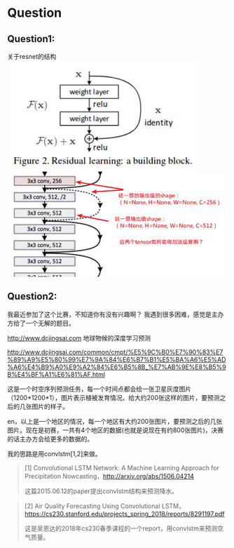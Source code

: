 # Question

## Question1:
关于resnet的结构
![](./img/img0.png)
![](./img/img1.png)


## Question2:

我最近参加了这个比赛，不知道你有没有兴趣啊？
我遇到很多困难，感觉是主办方给了一个无解的题目。

http://www.dcjingsai.com 地球物候的深度学习预测

http://www.dcjingsai.com/common/cmpt/%E5%9C%B0%E7%90%83%E7%89%A9%E5%80%99%E7%9A%84%E6%B7%B1%E5%BA%A6%E5%AD%A6%E4%B9%A0%E9%A2%84%E6%B5%8B_%E7%AB%9E%E8%B5%9B%E4%BF%A1%E6%81%AF.html

这是一个时空序列预测任务，每一个时间点都会给一张卫星灰度图片（1200\*1200\*1），图片表示植被发育情况。给大约200张这样的图片，要预测之后的几张图片的样子。

en，以上是一个地区的情况，每一个地区有大约200张图片，要预测之后的几张图片。现在是初赛，一共有4个地区的数据(也就是说现在有约800张图片)，决赛的话主办方会给更多的数据的。

我的思路是用convlstm[1,2]来做。

>[1] Convolutional LSTM Network: A Machine Learning Approach for Precipitation Nowcasting，http://arxiv.org/abs/1506.04214
>
>这篇2015.06.12的paper提出convlstm结构来预测降水。

>[2] Air Quality Forecasting Using Convolutional LSTM，https://cs230.stanford.edu/projects_spring_2018/reports/8291197.pdf
>
>这是吴恩达的2018年cs230春季课程的一个report，用convlstm来预测空气质量。
